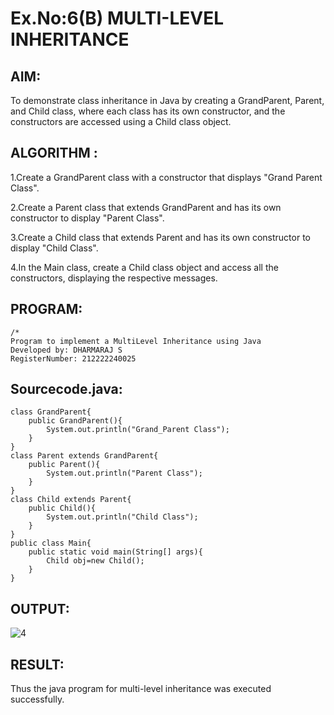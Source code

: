 # Ex.No:6(B) MULTI-LEVEL INHERITANCE

## AIM:
To demonstrate class inheritance in Java by creating a GrandParent, Parent, and Child class, where each class has its own constructor, and the constructors are accessed using a Child class object.

## ALGORITHM :

1.Create a GrandParent class with a constructor that displays "Grand Parent Class".  

2.Create a Parent class that extends GrandParent and has its own constructor to display "Parent Class".  

3.Create a Child class that extends Parent and has its own constructor to display "Child Class".  

4.In the Main class, create a Child class object and access all the constructors, displaying the respective messages.  


## PROGRAM:
 ```
/*
Program to implement a MultiLevel Inheritance using Java
Developed by: DHARMARAJ S
RegisterNumber: 212222240025

```

## Sourcecode.java:
```
class GrandParent{
    public GrandParent(){
        System.out.println("Grand_Parent Class");
    }
}
class Parent extends GrandParent{
    public Parent(){
        System.out.println("Parent Class");
    }
}
class Child extends Parent{
    public Child(){
        System.out.println("Child Class");
    }
}
public class Main{
    public static void main(String[] args){
        Child obj=new Child();
    }
}
```

## OUTPUT:

![4](https://github.com/user-attachments/assets/c35027d2-7684-4a44-8a9f-a1c660eb535d)


## RESULT:
Thus the java program for multi-level inheritance was executed successfully.





